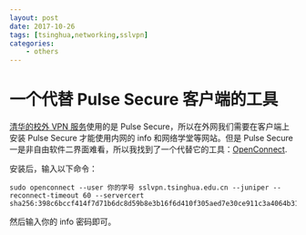 ```yaml
---
layout: post
date: 2017-10-26
tags: [tsinghua,networking,sslvpn]
categories:
    - others
---
```


# 一个代替 Pulse Secure 客户端的工具

[清华的校外 VPN 服务](http://sslvpn.tsinghua.edu.cn)使用的是 Pulse Secure，所以在外网我们需要在客户端上安装 Pulse Secure 才能使用内网的 info 和网络学堂等网站。但是 Pulse Secure 一是非自由软件二界面难看，所以我找到了一个代替它的工具：[OpenConnect](http://www.infradead.org/openconnect/).

安装后，输入以下命令：

```shell
sudo openconnect --user 你的学号 sslvpn.tsinghua.edu.cn --juniper --reconnect-timeout 60 --servercert sha256:398c6bccf414f7d71b6dc8d59b8e3b16f6d410f305aed7e30ce911c3a4064b31
```

然后输入你的 info 密码即可。
